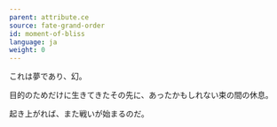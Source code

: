 ```yaml
---
parent: attribute.ce
source: fate-grand-order
id: moment-of-bliss
language: ja
weight: 0
---
```


これは夢であり、幻。

目的のためだけに生きてきたその先に、あったかもしれない束の間の休息。

起き上がれば、また戦いが始まるのだ。
